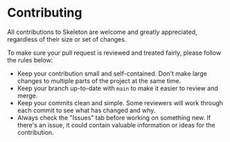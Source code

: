# Contributing

All contributions to Skeleton are welcome and greatly appreciated, regardless of their size or set of changes.

To make sure your pull request is reviewed and treated fairly, please follow the rules below:
* Keep your contribution small and self-contained. Don't make large changes to multiple parts of the project at the same time.
* Keep your branch up-to-date with `main` to make it easier to review and merge.
* Keep your commits clean and simple. Some reviewers will work through each commit to see what has changed and why.
* Always check the "Issues" tab before working on something new. If there's an issue, it could contain valuable information or ideas for the contribution.
